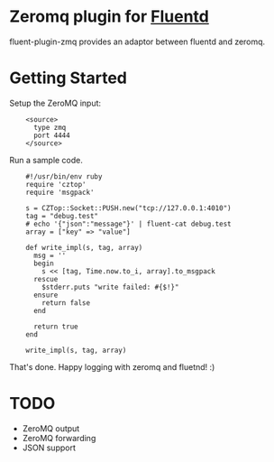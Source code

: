 Zeromq plugin for [Fluentd](http://fluentd.org)
=============
fluent-plugin-zmq provides an adaptor between fluentd and zeromq.

# Getting Started
Setup the ZeroMQ input:

~~~~~
    <source>
      type zmq
      port 4444
    </source>
~~~~~

Run a sample code.

~~~~~
    #!/usr/bin/env ruby
    require 'cztop'
    require 'msgpack'

    s = CZTop::Socket::PUSH.new("tcp://127.0.0.1:4010")
    tag = "debug.test"
    # echo '{"json":"message"}' | fluent-cat debug.test
    array = ["key" => "value"]

    def write_impl(s, tag, array)
      msg = ''
      begin
        s << [tag, Time.now.to_i, array].to_msgpack
      rescue
        $stderr.puts "write failed: #{$!}"
      ensure
        return false
      end

      return true
    end

    write_impl(s, tag, array)
~~~~~

That's done.
Happy logging with zeromq and fluetnd! :)

# TODO
- ZeroMQ output
- ZeroMQ forwarding
- JSON support
